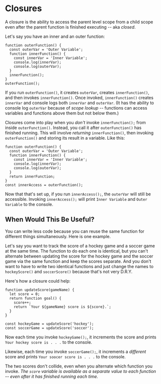# Closures

A closure is the ability to access the parent level scope from a child scope even after the parent function is finished executing -- aka *closed*.

Let's say you have an inner and an outer function:

```
function outerFunction() {
  const outerVar = 'Outer Variable';
  function innerFunction() {
    const innerVar = 'Inner Variable';
    console.log(innerVar);
    console.log(outerVar);
  }
  innerFunction();
}
outerFunction();
```

If you run `outerFunction()`, it creates `outerVar`, creates `innerFunction()`, and then invokes `innerFunction()`.  Once invoked, `innerFunction()` creates `innerVar` and console logs both `innerVar` and `outerVar`.  (It has the ability to console log `outerVar` because of *scope lookup* -- functions can access variables and functions above them but not below them.)

Closures come into play when you *don't* invoke `innerFunction();` from inside `outerFunction()`.  Instead, you call it after `outerFunction()` has finished running.  This will involve *returning* `innerFunction()`, then invoking `outerFunction()` and storing its result in a variable.  Like this:

```
function outerFunction() {
  const outerVar = 'Outer Variable';
  function innerFunction() {
    const innerVar = 'Inner Variable';
    console.log(innerVar);
    console.log(outerVar);
  }
  return innerFunction;
}
const innerAccess = outerFunction();
```

Now that that's set up, if you run `innerAccess();`, the `outerVar` will still be accessible.  Invoking `innerAccess();` will print `Inner Variable` and `Outer Variable` to the console.


## When Would This Be Useful?

You can write less code because you can reuse the same function for different things simultaneously.  Here is one example.

Let's say you want to track the score of a hockey game and a soccer game at the same time.  The function to do each one is identical, but you can't alternate between updating the score for the hockey game and the soccer game via the same function and keep the scores separate.  And you don't want to have to write two identical functions and just change the names to `hockeyScore()` and `soccerScore()` because that's not very D.R.Y.

Here's how a closure could help:

```
function updateScore(gameName) {
  let score = 0;
  return function goal() {
    score++;
    return `Your ${gameName} score is ${score}.`;
  }
}

const hockeyGame = updateScore('hockey');
const soccerGame = updateScore('soccer');
```

Now each time you invoke `hockeyGame();`, it increments the score and prints `Your hockey score is . . .` to the console.

Likewise, each time you invoke `soccerGame();`, it increments a *different* score and prints `Your soocer score is . . .` to the console.

The two scores don't collide, even when you alternate which function you invoke.  *The `score` variable is available as a separate value to each function -- even after it has finished running each time.*